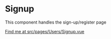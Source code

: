 # Signup

This component handles the sign-up/register page

[Find me at src/pages/Users/Signup.vue](https://github.com/FAIRsharing/fairsharing.github.io/tree/newtest/src/pages/Users/Signup.vue)